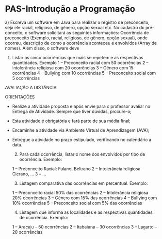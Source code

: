 # PAS-Introdução a Programação

a) Escreva um software em Java para realizar o registro de preconceito, seja ele racial, religioso, de gênero, opção sexual etc. No cadastro do pré-conceito, o software solicitará as seguintes informações: Ocorrência de preconceito (Exemplo, racial, religioso, de gênero, opção sexual), onde ocorreu, descrição de como a ocorrência aconteceu e envolvidos (Array de nomes).
Além disso, o software deve

  1. Listar as cinco ocorrências que mais se repetem e as respectivas quantidades. Exemplo
    1 – Preconceito racial com 50 ocorrências
    2 – Intolerância religiosa com 20 ocorrências
    3 – Gênero com 15 ocorrências
    4 – Bullying com 10 ocorrências
    5 – Preconceito social com 5 ocorrências
    
AVALIAÇÃO A DISTÂNCIA

ORIENTAÇÕES

- Realize a atividade proposta e após envie para o professor avaliar no Entrega de Atividade. Sempre que tiver dúvidas, procure-o;
- Esta atividade é obrigatória e fará parte de sua média final;
- Encaminhe a atividade via Ambiente Virtual de Aprendizagem (AVA);
- Entregue a atividade no prazo estipulado, verificando no calendário a data.

  2. Para cada ocorrência, listar o nome dos envolvidos por tipo de ocorrência. Exemplo:
  
    1 – Preconceito Racial:
      Fulano, Beltrano
    2 – Intolerância religiosa
    Cicrano, ...
    3 – ...
    
  3. Listagem comparativa das ocorrências em percentual. Exemplo:
  
    1 – Preconceito racial 50% das ocorrências
    2 – Intolerância religiosa 20% ocorrências
    3 – Gênero com 15% das ocorrências
    4 – Bullying com 10% ocorrências
    5 – Preconceito social com 5% das ocorrências
    
  4. Listagem que informa as localidades e as respectivas quantidades de ocorrência. Exemplo:
  
    1 – Aracaju – 50 ocorrências
    2 – Itabaiana – 30 ocorrências
    3 – Lagarto – 20 ocorrências
